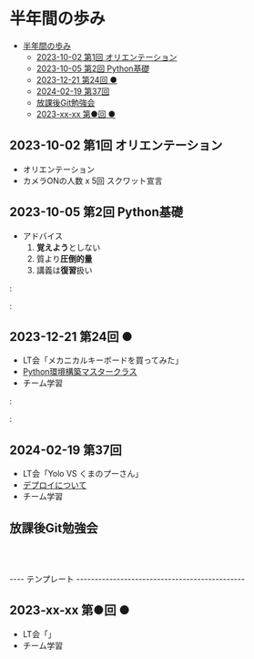 # 半年間の歩み
- [半年間の歩み](#半年間の歩み)
  - [2023-10-02 第1回 オリエンテーション](#2023-10-02-第1回-オリエンテーション)
  - [2023-10-05 第2回 Python基礎](#2023-10-05-第2回-python基礎)
  - [2023-12-21 第24回 ●](#2023-12-21-第24回-)
  - [2024-02-19 第37回](#2024-02-19-第37回)
  - [放課後Git勉強会](#放課後git勉強会)
  - [2023-xx-xx 第●回 ●](#2023-xx-xx-第回-)


## 2023-10-02 第1回 オリエンテーション
- オリエンテーション
- カメラONの人数 x 5回 スクワット宣言

## 2023-10-05 第2回 Python基礎
- アドバイス
  1. **覚えよう**としない
  2. 質より**圧倒的量**
  3. 講義は**復習**扱い

:

:

## 2023-12-21 第24回 ●
- LT会「メカニカルキーボードを買ってみた」
- [Python環境構築マスタークラス](https://github.com/rockyhg/lt-python-env/blob/main/Python%E7%92%B0%E5%A2%83%E6%A7%8B%E7%AF%89%E3%83%9E%E3%82%B9%E3%82%BF%E3%83%BC%E3%82%AF%E3%83%A9%E3%82%B9.ipynb)
- チーム学習

:

:


## 2024-02-19 第37回
- LT会「Yolo VS くまのプーさん」
- [デプロイについて](./contents/deployment.pdf)
- チーム学習


## 放課後Git勉強会


<br>
<br>


---- テンプレート ----------------------------------------------
## 2023-xx-xx 第●回 ●
- LT会「」
- チーム学習

